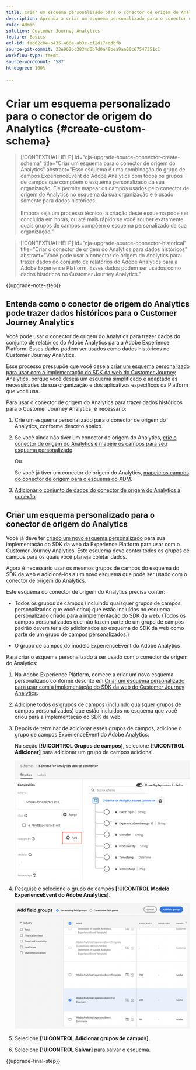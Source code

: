 ```yaml
---
title: Criar um esquema personalizado para o conector de origem do Analytics
description: Aprenda a criar um esquema personalizado para o conector de origem do Analytics
role: Admin
solution: Customer Journey Analytics
feature: Basics
exl-id: fad62c04-b435-466a-ab3c-cf2d174ddbfb
source-git-commit: 33e962bc3834d6b7d0a49bea9aa06c67547351c1
workflow-type: tm+mt
source-wordcount: '587'
ht-degree: 100%

---
```


# Criar um esquema personalizado para o conector de origem do Analytics {#create-custom-schema}

<!-- markdownlint-disable MD034 -->

>[!CONTEXTUALHELP]
>id="cja-upgrade-source-connector-create-schema"
>title="Criar um esquema para o conector de origem do Analytics"
>abstract="Esse esquema é uma combinação do grupo de campos ExperienceEvent do Adobe Analytics com todos os grupos de campos que compõem o esquema personalizado da sua organização. Ele permite mapear os campos usados pelo conector de origem do Analytics no esquema da sua organização e é usado somente para dados históricos.<br><br>Embora seja um processo técnico, a criação deste esquema pode ser concluída em horas, ou até mais rápido se você souber exatamente quais grupos de campos compõem o esquema personalizado da sua organização."

<!-- markdownlint-enable MD034 -->

<!-- markdownlint-disable MD034 -->

>[!CONTEXTUALHELP]
>id="cja-upgrade-source-connector-historical"
>title="Criar o conector de origem do Analytics para dados históricos"
>abstract="Você pode usar o conector de origem do Analytics para trazer dados do conjunto de relatórios do Adobe Analytics para a Adobe Experience Platform. Esses dados podem ser usados como dados históricos no Customer Journey Analytics."

<!-- markdownlint-enable MD034 -->

{{upgrade-note-step}}

## Entenda como o conector de origem do Analytics pode trazer dados históricos para o Customer Journey Analytics

Você pode usar o conector de origem do Analytics para trazer dados do conjunto de relatórios do Adobe Analytics para a Adobe Experience Platform. Esses dados podem ser usados como dados históricos no Customer Journey Analytics.

Esse processo pressupõe que você deseja [criar um esquema personalizado para usar com a implementação do SDK da web do Customer Journey Analytics](/help/getting-started/cja-upgrade/cja-upgrade-schema-create.md), porque você deseja um esquema simplificado e adaptado às necessidades da sua organização e dos aplicativos específicos da Platform que você usa.

Para usar o conector de origem do Analytics para trazer dados históricos para o Customer Journey Analytics, é necessário:

1. Crie um esquema personalizado para o conector de origem do Analytics, conforme descrito abaixo.

1. Se você ainda não tiver um conector de origem do Analytics, [crie o conector de origem do Analytics e mapeie os campos para seu esquema personalizado](/help/getting-started/cja-upgrade/cja-upgrade-source-connector.md).

   Ou

   Se você já tiver um conector de origem do Analytics, [mapeie os campos do conector de origem para o esquema do XDM](/help/getting-started/cja-upgrade/cja-upgrade-from-source-connector.md).

1. [Adicionar o conjunto de dados do conector de origem do Analytics à conexão](/help/getting-started/cja-upgrade/cja-upgrade-source-connector-dataset.md)

## Criar um esquema personalizado para o conector de origem do Analytics

Você já deve ter [criado um novo esquema personalizado](/help/getting-started/cja-upgrade/cja-upgrade-schema-create.md) para sua implementação do SDK da web da Experience Platform para usar com o Customer Journey Analytics. Este esquema deve conter todos os grupos de campos para os quais você planeja coletar dados.

Agora é necessário usar os mesmos grupos de campos do esquema do SDK da web e adicioná-los a um novo esquema que pode ser usado com o conector de origem do Analytics.

Este esquema do conector de origem do Analytics precisa conter:

* Todos os grupos de campos (incluindo quaisquer grupos de campos personalizados que você criou) que estão incluídos no esquema personalizado criado para a implementação do SDK da web. (Todos os campos personalizados que não fazem parte de um grupo de campos padrão devem ter sido adicionados ao esquema do SDK da web como parte de um grupo de campos personalizados.)

* O grupo de campos do modelo ExperienceEvent do Adobe Analytics

Para criar o esquema personalizado a ser usado com o conector de origem do Analytics:

1. Na Adobe Experience Platform, comece a criar um novo esquema personalizado conforme descrito em [Criar um esquema personalizado para usar com a implementação do SDK da web do Customer Journey Analytics](/help/getting-started/cja-upgrade/cja-upgrade-schema-create.md).

1. Adicione todos os grupos de campos (incluindo quaisquer grupos de campos personalizados) que estão incluídos no esquema que você criou para a implementação do SDK da web.

1. Depois de terminar de adicionar esses grupos de campos, adicione o grupo de campos ExperienceEvent do Adobe Analytics:

   Na seção **[!UICONTROL Grupos de campos]**, selecione **[!UICONTROL Adicionar]** para adicionar um grupo de campos adicional.

   ![Adicionar grupo de campos ao esquema](assets/schema-add-field-group.png)

1. Pesquise e selecione o grupo de campos **[!UICONTROL Modelo ExperienceEvent do Adobe Analytics]**.

   ![Adicionar o grupo de campos ExperienceEvent do Adobe Analytics](assets/schema-experienceevent.png)

1. Selecione **[!UICONTROL Adicionar grupos de campos]**.

1. Selecione **[!UICONTROL Salvar]** para salvar o esquema.

{{upgrade-final-step}}
